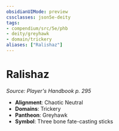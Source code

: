 ```yaml
---
obsidianUIMode: preview
cssclasses: json5e-deity
tags:
- compendium/src/5e/phb
- deity/greyhawk
- domain/trickery
aliases: ["Ralishaz"]
---
```

# Ralishaz
*Source: Player's Handbook p. 295* 

- **Alignment**: Chaotic Neutral
- **Domains**: Trickery
- **Pantheon**: Greyhawk
- **Symbol**: Three bone fate-casting sticks